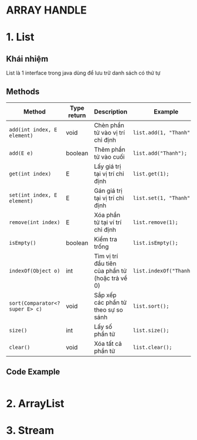# ARRAY HANDLE

# 1. List
## Khái nhiệm
List là 1 interface trong java dùng để lưu trữ danh sách có thứ tự
## Methods

| Method | Type return | Description | Example |
| --- | --- | --- | --- |
| `add(int index, E element)` | void | Chèn phần tử vào vị trí chỉ định | `list.add(1, "Thanh"); ` |
| `add(E e)` | boolean | Thêm phần tử vào cuối | `list.add("Thanh");` |
| `get(int index)` | E | Lấy giá trị tại vị trí chỉ định | `list.get(1);` |
| `set(int index, E element)` | E | Gán giá trị tại vị trí chỉ định | `list.set(1, "Thanh")` |
| `remove(int index)` | E | Xóa phần tử tại ví trí chỉ định | `list.remove(1);` |
| `isEmpty()` | boolean | Kiểm tra trống  | `list.isEmpty();` |
| `indexOf(Object o)`  | int | Tìm vị trí đầu tiên của phần tử (hoặc trả về 0) | `list.indexOf("Thanh");` |
| `sort(Comparator<? super E> c) ` | void | Sắp xếp các phần tử theo sự so sánh | `list.sort();` |
| `size()` | int | Lấy số phần tử | `list.size();` |
| `clear()` | void | Xóa tất cả phần tử | `list.clear();` |

## Code Example
```java

```

# 2. ArrayList

# 3. Stream